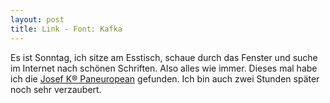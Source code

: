 ```yaml
---
layout: post
title: Link - Font: Kafka
---
```


Es ist Sonntag, ich sitze am Esstisch, schaue durch das Fenster und suche im Internet nach schönen Schriften. Also alles wie immer.
Dieses mal habe ich die [Josef K® Paneuropean](http://juliasys.com/retail-fonts/josef-k-paneuropean.php) gefunden. Ich bin auch zwei Stunden später noch sehr verzaubert.

